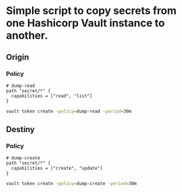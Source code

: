 # Simple script to copy secrets from one Hashicorp Vault instance to another.

## Origin
### Policy
```hcl
# dump-read
path "secret/*" {
  capabilities = ["read", "list"]
}
```

```sh
vault token create -policy=dump-read -period=30m
```

## Destiny
### Policy
```hcl
# dump-create
path "secret/*" {
  capabilities = ["create", "update"]
}
```

```sh
vault token create -policy=dump-create -period=30m
```
